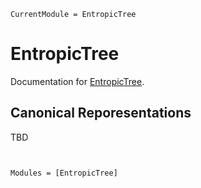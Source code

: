 ```@meta
CurrentModule = EntropicTree
```

# EntropicTree

Documentation for [EntropicTree](https://github.com/nivupai/EntropicTree.jl).

##  Canonical Reporesentations
TBD


```@contents
```

```@index
```

```@autodocs
Modules = [EntropicTree]
```
